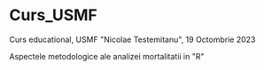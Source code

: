 # Curs_USMF
Curs educational, USMF "Nicolae Testemitanu", 19 Octombrie 2023

Aspectele metodologice ale analizei mortalitatii in "R"
